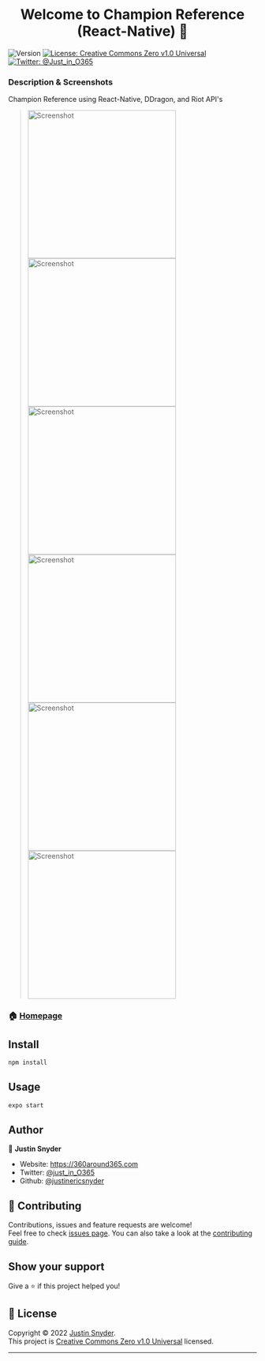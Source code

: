 <h1 align="center">Welcome to Champion Reference (React-Native) 👋</h1>
<p>
  <img alt="Version" src="https://img.shields.io/badge/version-1.0.6-blue.svg?cacheSeconds=2592000" />
  <a href="https://github.com/justinericsnyder/Champion-List-React-Native/blob/master/LICENSE" target="_blank">
    <img alt="License: Creative Commons Zero v1.0 Universal" src="https://img.shields.io/badge/License-Creative Commons Zero v1.0 Universal-yellow.svg" />
  </a>
  <a href="https://twitter.com/Just_In_O365" target="_blank">
    <img alt="Twitter: @Just_in_O365" src="https://img.shields.io/twitter/follow/just_in_O365.svg?style=social" />
  </a>
</p>




### Description & Screenshots
Champion Reference using React-Native, DDragon, and Riot API's
><img alt="Screenshot" src="https://user-images.githubusercontent.com/54219592/152650755-e2d3013d-7992-401c-a755-9e58d6de69e0.png" height="300px" />
><img alt="Screenshot" src="https://user-images.githubusercontent.com/54219592/152650747-09f13ec7-25e4-4a5e-aa4b-03e5d08c592e.png" height="300px" />
><img alt="Screenshot" src="https://user-images.githubusercontent.com/54219592/152650753-14d3b6b1-d548-47d3-aa48-1e63a80c2a22.png" height="300px" />
><img alt="Screenshot" src="https://user-images.githubusercontent.com/54219592/152650756-f1532e6e-1f0a-49fb-8944-93861a65fa20.png" height="300px" />
><img alt="Screenshot" src="https://user-images.githubusercontent.com/54219592/152650758-cf4edbf0-e036-467a-8e0d-b39f1b9d2ecb.png" height="300px" />
><img alt="Screenshot" src="https://user-images.githubusercontent.com/54219592/152650759-f0c7ca54-f3b9-42ab-ace1-c1202f225bb9.png" height="300px" />


### 🏠 [Homepage](https://360around365.com)

## Install

```sh
npm install
```

## Usage

```sh
expo start
```

## Author

👤 **Justin Snyder**

* Website: https://360around365.com
* Twitter: [@just\_in\_O365](https://twitter.com/just\_in\_O365)
* Github: [@justinericsnyder](https://github.com/justinericsnyder)

## 🤝 Contributing

Contributions, issues and feature requests are welcome!<br />Feel free to check [issues page](https://github.com/justinericsnyder/Champion-List-React-Native/issues). You can also take a look at the [contributing guide](https://github.com/justinericsnyder/Champion-List-React-Native/blob/master/CONTRIBUTING.md).

## Show your support

Give a ⭐️ if this project helped you!

## 📝 License

Copyright © 2022 [Justin Snyder](https://github.com/justinericsnyder).<br />
This project is [Creative Commons Zero v1.0 Universal](https://github.com/justinericsnyder/Champion-List-React-Native/blob/master/LICENSE) licensed.

***
